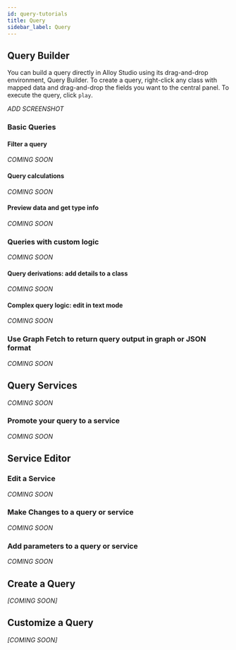 ```yaml
---
id: query-tutorials
title: Query
sidebar_label: Query
---
```

## Query Builder
You can build a query directly in Alloy Studio using its drag-and-drop environment, Query Builder. To create a query, right-click any class with mapped data and drag-and-drop the fields you want to the central panel. To execute the query, click `play`. 

_ADD SCREENSHOT_

### Basic Queries

#### Filter a query
_COMING SOON_

#### Query calculations
_COMING SOON_

#### Preview data and get type info
_COMING SOON_

### Queries with custom logic
_COMING SOON_

#### Query derivations: add details to a class
_COMING SOON_

#### Complex query logic: edit in text mode
_COMING SOON_

### Use Graph Fetch to return query output in graph or JSON format
_COMING SOON_

## Query Services 
_COMING SOON_

### Promote your query to a service
_COMING SOON_

## Service Editor

### Edit a Service
_COMING SOON_

### Make Changes to a query or service
_COMING SOON_

### Add parameters to a query or service
_COMING SOON_

## Create a Query

_[COMING SOON]_

## Customize a Query

_[COMING SOON]_